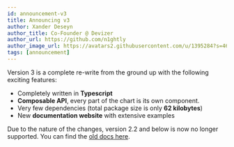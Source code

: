 ```yaml
---
id: announcement-v3
title: Announcing v3
author: Xander Deseyn
author_title: Co-Founder @ Devizer
author_url: https://github.com/n1ghtly
author_image_url: https://avatars2.githubusercontent.com/u/1395284?s=460&u=a8bb2bbfe9d96c6d3e7ba80cf3091da352081d7d&v=4
tags: [announcement]
---
```



Version 3 is a complete re-write from the ground up with the following exciting features:

- Completely written in **Typescript**
- **Composable API**, every part of the chart is its own component.
- Very few dependencies (total package size is only **62 kilobytes**)
- New **documentation website** with extensive examples

Due to the nature of the changes, version 2.2 and below is now no longer supported. You can find the [old docs here](https://github.com/N1ghtly/react-native-responsive-linechart/blob/master/README-v2.2.md).
